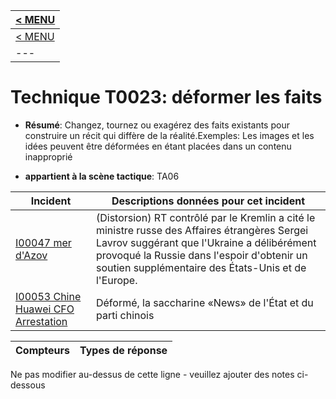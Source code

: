 |[< MENU](../README.md)|
|---|
|[< MENU](../../README.md)|
|---|
# Technique T0023: déformer les faits

* **Résumé**: Changez, tournez ou exagérez des faits existants pour construire un récit qui diffère de la réalité.Exemples: Les images et les idées peuvent être déformées en étant placées dans un contenu inapproprié

* **appartient à la scène tactique**: TA06


|Incident |Descriptions données pour cet incident |
|-------- |-------------------- |
|[I00047 mer d'Azov](../../generated_pages/incidents/I00047.md) |(Distorsion) RT contrôlé par le Kremlin a cité le ministre russe des Affaires étrangères Sergei Lavrov suggérant que l'Ukraine a délibérément provoqué la Russie dans l'espoir d'obtenir un soutien supplémentaire des États-Unis et de l'Europe.|
|[I00053 Chine Huawei CFO Arrestation](../../generated_pages/incidents/I00053.md) |Déformé, la saccharine «News» de l'État et du parti chinois |



|Compteurs |Types de réponse |
|-------- |-------------- |


Ne pas modifier au-dessus de cette ligne - veuillez ajouter des notes ci-dessous